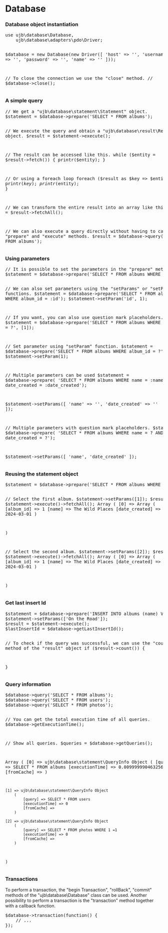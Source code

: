 

<h1>Database</h1>

<div class="example">
<h3>Database object instantiation</h3>
<p></p>
<pre>
use ujb\database\Database,
	ujb\database\adapters\pdo\Driver;

$database = new Database(new Driver([
	'host' => '',
	'username' => '',
	'password' => '',
	'name' => ''
]));

// To close the connection we use the "close" method.
// $database->close();
</pre>
</div>


<div class="example">
<h3>A simple query</h3>
<pre>
// We get a "ujb\database\statement\Statement" object.
$statement = $database->prepare('SELECT * FROM albums');
	
// We execute the query and obtain a "ujb\database\result\Result" object.
$result = $statement->execute();

// The result can be accessed like this.
while ($entity = $result->fetch()) {
	printr($entity);
}

// Or using a foreach loop 
foreach ($result as $key => $entity) {
	printr($key);
	printr($entity);
}

// We can transform the entire result into an array like this.
$array = $result->fetchAll();

// We can also execute a query directly without having to call the "prepare" and "execute" methods.
$result = $database->query('SELECT * FROM albums');
</pre>
</div>


<div class="example">
<h3>Using parameters</h3>
<pre>
// It is possible to set the parameters in the "prepare" method call.
$statement = $database->prepare('SELECT * FROM albums WHERE album_id = :id', ['id' => 1]);

// We can also set parameters using the "setParams" or "setParam" functions.
$statement = $database->prepare('SELECT * FROM albums WHERE album_id = :id');
$statement->setParam('id', 1);

// If you want, you can also use question mark placeholders.
$statement = $database->prepare('SELECT * FROM albums WHERE album_id = ?', [1]);

// Set parameter using "setParam" function.
$statement = $database->prepare('SELECT * FROM albums WHERE album_id = ?');
$statement->setParam(1);

// Multiple parameters can be used
$statement = $database->prepare(
	'SELECT * FROM albums 
		WHERE name = :name AND date_created = :date_created');
		
$statement->setParams([
	'name' => '',
	'date_created' => ''
]);

//  Multiple parameters with question mark placeholders.
$statement = $database->prepare(
	'SELECT * FROM albums 
		WHERE name = ? AND date_created = ?');
		
$statement->setParams([
	'name', 'date_created'
]);
</pre>
</div>


<div class="example">
<h3>Reusing the statement object</h3>
<pre>
$statement = $database->prepare('SELECT * FROM albums WHERE album_id = ?');

// Select the first album.
$statement->setParams([1]);
$result = $statement->execute()->fetchAll();
Array
(
    [0] => Array
        (
            [album_id] => 1
            [name] => The Wild Places
            [date_created] => 2024-03-01
        )

)

// Select the second album.
$statement->setParams([2]);
$result = $statement->execute()->fetchAll();
Array
(
    [0] => Array
        (
            [album_id] => 1
            [name] => The Wild Places
            [date_created] => 2024-03-01
        )

)
</pre>
</div>


<div class="example">
<h3>Get last insert Id</h3>
<pre>
$statement = $database->prepare('INSERT INTO albums (name) VALUES (?)');
$statement->setParams(['On the Road']);
$result = $statement->execute();
$lastInsertId = $database->getLastInsertId();

// To check if the query was successful, we can use the "count" method of the "result" object
if ($result->count()) {

}
</pre>
</div>


<div class="example">
<h3>Query information</h3>
<pre>
$database->query('SELECT * FROM albums');
$database->query('SELECT * FROM users');
$database->query('SELECT * FROM photos');

// You can get the total execution time of all queries.
$database->getExecutionTime();

// Show all queries.
$queries = $database->getQueries();

Array
(
    [0] => ujb\database\statement\QueryInfo Object
        (
            [query] => SELECT * FROM albums
            [executionTime] => 0.0099999904632568
            [fromCache] => 
        )

    [1] => ujb\database\statement\QueryInfo Object
        (
            [query] => SELECT * FROM users
            [executionTime] => 0
            [fromCache] => 
        )

    [2] => ujb\database\statement\QueryInfo Object
        (
            [query] => SELECT * FROM photos WHERE 1 =1 
            [executionTime] => 0
            [fromCache] => 
        )

)
</pre>
</div>


<div class="example">
<h3>Transactions</h3>
<p>To perform a transaction, the "begin Transaction", "rollBack", "commit" methods of the "ujb\database\Database" class can be used. Another possibility to perform a transaction is the "transaction" method together with a callback function.</p>
<pre>
$database->transaction(function() {
	// ...
});
</pre>
</div>
